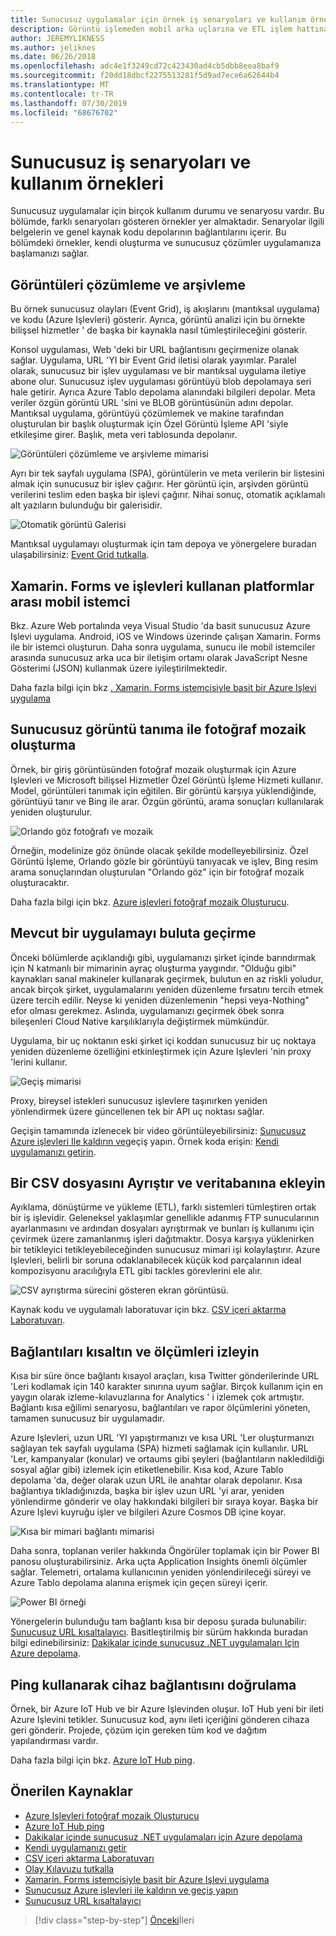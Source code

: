 ```yaml
---
title: Sunucusuz uygulamalar için örnek iş senaryoları ve kullanım örnekleri
description: Görüntü işlemeden mobil arka uçlarına ve ETL işlem hattına kadar olan örneklere erişerek, uygulamalı bir yaklaşım ile sunucusuz öğrenin.
author: JEREMYLIKNESS
ms.author: jeliknes
ms.date: 06/26/2018
ms.openlocfilehash: adc4e1f3249cd72c423430ad4cb5dbb8eea8baf9
ms.sourcegitcommit: f20dd18dbcf2275513281f5d9ad7ece6a62644b4
ms.translationtype: MT
ms.contentlocale: tr-TR
ms.lasthandoff: 07/30/2019
ms.locfileid: "68676702"
---
```

# <a name="serverless-business-scenarios-and-use-cases"></a>Sunucusuz iş senaryoları ve kullanım örnekleri

Sunucusuz uygulamalar için birçok kullanım durumu ve senaryosu vardır. Bu bölümde, farklı senaryoları gösteren örnekler yer almaktadır. Senaryolar ilgili belgelerin ve genel kaynak kodu depolarının bağlantılarını içerir. Bu bölümdeki örnekler, kendi oluşturma ve sunucusuz çözümler uygulamanıza başlamanızı sağlar.

## <a name="analyze-and-archive-images"></a>Görüntüleri çözümleme ve arşivleme

Bu örnek sunucusuz olayları (Event Grid), iş akışlarını (mantıksal uygulama) ve kodu (Azure Işlevleri) gösterir. Ayrıca, görüntü analizi için bu örnekte bilişsel hizmetler ' de başka bir kaynakla nasıl tümleştirileceğini gösterir.

Konsol uygulaması, Web 'deki bir URL bağlantısını geçirmenize olanak sağlar. Uygulama, URL 'YI bir Event Grid iletisi olarak yayımlar. Paralel olarak, sunucusuz bir işlev uygulaması ve bir mantıksal uygulama iletiye abone olur. Sunucusuz işlev uygulaması görüntüyü blob depolamaya seri hale getirir. Ayrıca Azure Tablo depolama alanındaki bilgileri depolar. Meta veriler özgün görüntü URL 'sini ve BLOB görüntüsünün adını depolar. Mantıksal uygulama, görüntüyü çözümlemek ve makine tarafından oluşturulan bir başlık oluşturmak için Özel Görüntü İşleme API 'siyle etkileşime girer. Başlık, meta veri tablosunda depolanır.

![Görüntüleri çözümleme ve arşivleme mimarisi](./media/image-processing-example.png)

Ayrı bir tek sayfalı uygulama (SPA), görüntülerin ve meta verilerin bir listesini almak için sunucusuz bir işlev çağırır. Her görüntü için, arşivden görüntü verilerini teslim eden başka bir işlevi çağırır. Nihai sonuç, otomatik açıklamalı alt yazıların bulunduğu bir galerisidir.

![Otomatik görüntü Galerisi](./media/automated-image-gallery.png)

Mantıksal uygulamayı oluşturmak için tam depoya ve yönergelere buradan ulaşabilirsiniz: [Event Grid tutkalla](https://github.com/JeremyLikness/Event-Grid-Glue).

## <a name="cross-platform-mobile-client-using-xamarinforms-and-functions"></a>Xamarin. Forms ve işlevleri kullanan platformlar arası mobil istemci

Bkz. Azure Web portalında veya Visual Studio 'da basit sunucusuz Azure Işlevi uygulama. Android, iOS ve Windows üzerinde çalışan Xamarin. Forms ile bir istemci oluşturun. Daha sonra uygulama, sunucu ile mobil istemciler arasında sunucusuz arka uca bir iletişim ortamı olarak JavaScript Nesne Gösterimi (JSON) kullanmak üzere iyileştirilmektedir.

Daha fazla bilgi için bkz [. Xamarin. Forms istemcisiyle basit bir Azure Işlevi uygulama](https://azure.microsoft.com/resources/samples/functions-xamarin-getting-started/)

## <a name="generate-a-photo-mosaic-with-serverless-image-recognition"></a>Sunucusuz görüntü tanıma ile fotoğraf mozaik oluşturma

Örnek, bir giriş görüntüsünden fotoğraf mozaik oluşturmak için Azure Işlevleri ve Microsoft bilişsel Hizmetler Özel Görüntü İşleme Hizmeti kullanır. Model, görüntüleri tanımak için eğitilen. Bir görüntü karşıya yüklendiğinde, görüntüyü tanır ve Bing ile arar. Özgün görüntü, arama sonuçları kullanılarak yeniden oluşturulur.

![Orlando göz fotoğrafı ve mozaik](./media/orlando-eye-both.png)

Örneğin, modelinize göz önünde olacak şekilde modelleyebilirsiniz. Özel Görüntü İşleme, Orlando gözle bir görüntüyü tanıyacak ve işlev, Bing resim arama sonuçlarından oluşturulan "Orlando göz" için bir fotoğraf mozaik oluşturacaktır.

Daha fazla bilgi için bkz. [Azure işlevleri fotoğraf mozaik Oluşturucu](https://azure.microsoft.com/resources/samples/functions-dotnet-photo-mosaic/).

## <a name="migrate-an-existing-application-to-the-cloud"></a>Mevcut bir uygulamayı buluta geçirme

Önceki bölümlerde açıklandığı gibi, uygulamanızı şirket içinde barındırmak için N katmanlı bir mimarinin ayraç oluşturma yaygındır. "Olduğu gibi" kaynakları sanal makineler kullanarak geçirmek, bulutun en az riskli yoludur, ancak birçok şirket, uygulamalarını yeniden düzenleme fırsatını tercih etmek üzere tercih edilir. Neyse ki yeniden düzenlemenin "hepsi veya-Nothing" efor olması gerekmez. Aslında, uygulamanızı geçirmek öbek sonra bileşenleri Cloud Native karşılıklarıyla değiştirmek mümkündür.

Uygulama, bir uç noktanın eski şirket içi koddan sunucusuz bir uç noktaya yeniden düzenleme özelliğini etkinleştirmek için Azure Işlevleri 'nin proxy 'lerini kullanır.

![Geçiş mimarisi](./media/migration-architecture.png)

Proxy, bireysel istekleri sunucusuz işlevlere taşınırken yeniden yönlendirmek üzere güncellenen tek bir API uç noktası sağlar.

Geçişin tamamında izlenecek bir video görüntüleyebilirsiniz: [Sunucusuz Azure işlevleri Ile kaldırın ve](https://channel9.msdn.com/Events/Connect/2017/E102)geçiş yapın. Örnek koda erişin: [Kendi uygulamanızı getirin](https://github.com/JeremyLikness/bring-own-app-connect-17).

## <a name="parse-a-csv-file-and-insert-into-a-database"></a>Bir CSV dosyasını Ayrıştır ve veritabanına ekleyin

Ayıklama, dönüştürme ve yükleme (ETL), farklı sistemleri tümleştiren ortak bir iş işlevidir. Geleneksel yaklaşımlar genellikle adanmış FTP sunucularının ayarlanmasını ve ardından dosyaları ayrıştırmak ve bunları iş kullanımı için çevirmek üzere zamanlanmış işleri dağıtmaktır. Dosya karşıya yüklenirken bir tetikleyici tetikleyebileceğinden sunucusuz mimari işi kolaylaştırır. Azure Işlevleri, belirli bir soruna odaklanabilecek küçük kod parçalarının ideal kompozisyonu aracılığıyla ETL gibi tackles görevlerini ele alır.

![CSV ayrıştırma sürecini gösteren ekran görüntüsü.](./media/serverless-business-scenarios/csv-parse-database-import.png)

Kaynak kodu ve uygulamalı laboratuvar için bkz. [CSV içeri aktarma Laboratuvarı](https://github.com/JeremyLikness/azure-fn-file-process-hol).

## <a name="shorten-links-and-track-metrics"></a>Bağlantıları kısaltın ve ölçümleri izleyin

Kısa bir süre önce bağlantı kısayol araçları, kısa Twitter gönderilerinde URL 'Leri kodlamak için 140 karakter sınırına uyum sağlar. Birçok kullanım için en yaygın olarak izleme-kılavuzlarına for Analytics ' i izlemek çok artmıştır. Bağlantı kısa eğilimi senaryosu, bağlantıları ve rapor ölçümlerini yöneten, tamamen sunucusuz bir uygulamadır.

Azure Işlevleri, uzun URL 'YI yapıştırmanızı ve kısa URL 'Ler oluşturmanızı sağlayan tek sayfalı uygulama (SPA) hizmeti sağlamak için kullanılır. URL 'Ler, kampanyalar (konular) ve ortaums gibi şeyleri (bağlantıların nakledildiği sosyal ağlar gibi) izlemek için etiketlenebilir. Kısa kod, Azure Tablo depolama 'da, değer olarak uzun URL ile anahtar olarak depolanır. Kısa bağlantıya tıkladığınızda, başka bir işlev uzun URL 'yi arar, yeniden yönlendirme gönderir ve olay hakkındaki bilgileri bir sıraya koyar. Başka bir Azure Işlevi kuyruğu işler ve bilgileri Azure Cosmos DB içine koyar.

![Kısa bir mimari bağlantı mimarisi](./media/link-shortener-architecture.png)

Daha sonra, toplanan veriler hakkında Öngörüler toplamak için bir Power BI panosu oluşturabilirsiniz. Arka uçta Application Insights önemli ölçümler sağlar. Telemetri, ortalama kullanıcının yeniden yönlendirileceği süreyi ve Azure Tablo depolama alanına erişmek için geçen süreyi içerir.

![Power BI örneği](./media/power-bi-example.png)

Yönergelerin bulunduğu tam bağlantı kısa bir deposu şurada bulunabilir: [Sunucusuz URL kısaltalayıcı](https://github.com/jeremylikness/serverless-url-shortener). Basitleştirilmiş bir sürüm hakkında buradan bilgi edinebilirsiniz: [Dakikalar içinde sunucusuz .NET uygulamaları Için Azure depolama](https://blogs.msdn.microsoft.com/webdev/2018/01/25/azure-storage-for-serverless-net-apps-in-minutes/).

## <a name="verify-device-connectivity-using-a-ping"></a>Ping kullanarak cihaz bağlantısını doğrulama

Örnek, bir Azure IoT Hub ve bir Azure Işlevinden oluşur. IoT Hub yeni bir ileti Azure Işlevini tetikler. Sunucusuz kod, aynı ileti içeriğini gönderen cihaza geri gönderir. Projede, çözüm için gereken tüm kod ve dağıtım yapılandırması vardır.

Daha fazla bilgi için bkz. [Azure IoT Hub ping](https://azure.microsoft.com/resources/samples/iot-hub-node-ping/).

## <a name="recommended-resources"></a>Önerilen Kaynaklar

* [Azure Işlevleri fotoğraf mozaik Oluşturucu](https://azure.microsoft.com/resources/samples/functions-dotnet-photo-mosaic/)
* [Azure IoT Hub ping](https://azure.microsoft.com/resources/samples/iot-hub-node-ping/)
* [Dakikalar içinde sunucusuz .NET uygulamaları için Azure depolama](https://blogs.msdn.microsoft.com/webdev/2018/01/25/azure-storage-for-serverless-net-apps-in-minutes/)
* [Kendi uygulamanızı getir](https://github.com/JeremyLikness/bring-own-app-connect-17)
* [CSV içeri aktarma Laboratuvarı](https://github.com/JeremyLikness/azure-fn-file-process-hol)
* [Olay Kılavuzu tutkalla](https://github.com/JeremyLikness/Event-Grid-Glue)
* [Xamarin. Forms istemcisiyle basit bir Azure Işlevi uygulama](https://azure.microsoft.com/resources/samples/functions-xamarin-getting-started/)
* [Sunucusuz Azure işlevleri ile kaldırın ve geçiş yapın](https://channel9.msdn.com/Events/Connect/2017/E102)
* [Sunucusuz URL kısaltalayıcı](https://github.com/jeremylikness/serverless-url-shortener)

>[!div class="step-by-step"]
>[Önceki](orchestration-patterns.md)İleri
>[](serverless-conclusion.md)
